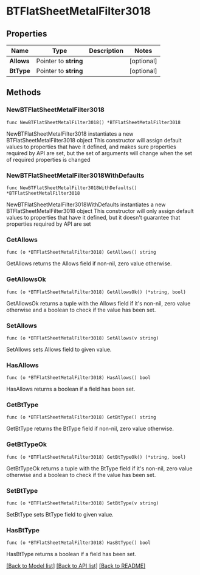 # BTFlatSheetMetalFilter3018

## Properties

Name | Type | Description | Notes
------------ | ------------- | ------------- | -------------
**Allows** | Pointer to **string** |  | [optional] 
**BtType** | Pointer to **string** |  | [optional] 

## Methods

### NewBTFlatSheetMetalFilter3018

`func NewBTFlatSheetMetalFilter3018() *BTFlatSheetMetalFilter3018`

NewBTFlatSheetMetalFilter3018 instantiates a new BTFlatSheetMetalFilter3018 object
This constructor will assign default values to properties that have it defined,
and makes sure properties required by API are set, but the set of arguments
will change when the set of required properties is changed

### NewBTFlatSheetMetalFilter3018WithDefaults

`func NewBTFlatSheetMetalFilter3018WithDefaults() *BTFlatSheetMetalFilter3018`

NewBTFlatSheetMetalFilter3018WithDefaults instantiates a new BTFlatSheetMetalFilter3018 object
This constructor will only assign default values to properties that have it defined,
but it doesn't guarantee that properties required by API are set

### GetAllows

`func (o *BTFlatSheetMetalFilter3018) GetAllows() string`

GetAllows returns the Allows field if non-nil, zero value otherwise.

### GetAllowsOk

`func (o *BTFlatSheetMetalFilter3018) GetAllowsOk() (*string, bool)`

GetAllowsOk returns a tuple with the Allows field if it's non-nil, zero value otherwise
and a boolean to check if the value has been set.

### SetAllows

`func (o *BTFlatSheetMetalFilter3018) SetAllows(v string)`

SetAllows sets Allows field to given value.

### HasAllows

`func (o *BTFlatSheetMetalFilter3018) HasAllows() bool`

HasAllows returns a boolean if a field has been set.

### GetBtType

`func (o *BTFlatSheetMetalFilter3018) GetBtType() string`

GetBtType returns the BtType field if non-nil, zero value otherwise.

### GetBtTypeOk

`func (o *BTFlatSheetMetalFilter3018) GetBtTypeOk() (*string, bool)`

GetBtTypeOk returns a tuple with the BtType field if it's non-nil, zero value otherwise
and a boolean to check if the value has been set.

### SetBtType

`func (o *BTFlatSheetMetalFilter3018) SetBtType(v string)`

SetBtType sets BtType field to given value.

### HasBtType

`func (o *BTFlatSheetMetalFilter3018) HasBtType() bool`

HasBtType returns a boolean if a field has been set.


[[Back to Model list]](../README.md#documentation-for-models) [[Back to API list]](../README.md#documentation-for-api-endpoints) [[Back to README]](../README.md)


